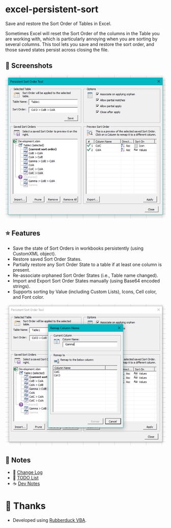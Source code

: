 # excel-persistent-sort
Save and restore the Sort Order of Tables in Excel. 

Sometimes Excel will reset the Sort Order of the columns in the Table you are working with, which is particularly annoying when you are sorting by several columns. This tool lets you save and restore the sort order, and those saved states persist across closing the file.

## 📸 Screenshots
![Screenshot of tool in action](images/Screenshot01.PNG)

## ⭐ Features
- Save the state of Sort Orders in workbooks persistently (using CustomXML object).
- Restore saved Sort Order States.
- Partially restore any Sort Order State to a table if at least one column is present.
- Re-associate orphaned Sort Order States (i.e., Table name changed).
- Import and Export Sort Order States manually (using Base64 encoded strings).
- Supports sorting by Value (including Custom Lists), Icons, Cell color, and Font color.

![Screenshot of column remapping](images/Screenshot02.PNG)

## 📝 Notes
- 📃 [Change Log](Notes/ChangeLog.md)
- 🚧 [TODO List](Notes/TODO.md)
- ☕ [Dev Notes](Notes/DevNotes.md)

# 🙏 Thanks
- Developed using [Rubberduck VBA](https://github.com/rubberduck-vba/Rubberduck).